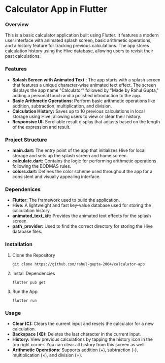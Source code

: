 # Calculator App in Flutter

### Overview

This is a basic calculator application built using Flutter. It features a modern user interface with animated splash screen, basic arithmetic operations, and a history feature for tracking previous calculations. The app stores calculation history using the Hive database, allowing users to revisit their past calculations.

### Features

* **Splash Screen with Animated Text** : The app starts with a splash screen that features a unique character-wise animated text effect. The screen displays the app name "Calculator" followed by "Made by Rahul Gupta," adding a personal touch and a polished introduction to the app.
* **Basic Arithmetic Operations:** Perform basic arithmetic operations like addition, subtraction, multiplication, and division.
* **Calculation History:** Saves up to 10 previous calculations in local storage using Hive, allowing users to view or clear their history.
* **Responsive UI:** Scrollable result display that adjusts based on the length of the expression and result.

### Project Structure

* **main.dart:** The entry point of the app that initializes Hive for local storage and sets up the splash screen and home screen.
* **calculate.dart:** Contains the logic for performing arithmetic operations following the BODMAS rules.
* **colors.dart:** Defines the color scheme used throughout the app for a consistent and visually appealing interface.

### Dependenices

* **Flutter:** The framework used to build the application.
* **Hive:** A lightweight and fast key-value database used for storing the calculation history.
* **animated_text_kit:** Provides the animated text effects for the splash screen.
* **path_provider:** Used to find the correct directory for storing the Hive database files.

### Installation

1. Clone the Repository

   ```
   git clone https://github.com/rahul-gupta-2004/calculator-app
   ```
2. Install Dependencies

   ```
   flutter pub get
   ```
3. Run the App

   ```
   flutter run
   ```

### Usage

* **Clear (C):** Clears the current input and resets the calculator for a new calculation.
* **Backspace (⌫):** Deletes the last character in the current input.
* **History:** View previous calculations by tapping the history icon in the top right corner. You can clear all history from this screen as well.
* **Arithmetic Operations:** Supports addition (+), subtraction (-), multiplication (×), and division (÷).
